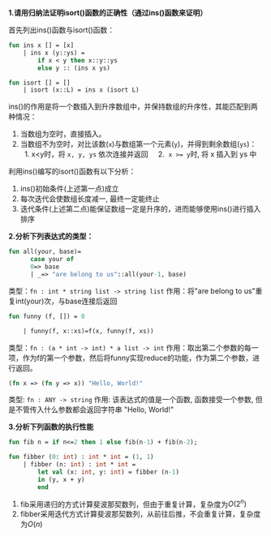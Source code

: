 **1.请用归纳法证明isort()函数的正确性（通过ins()函数来证明）**

首先列出ins()函数与isort()函数：
```sml
fun ins x [] = [x]
    | ins x (y::ys) =
        if x < y then x::y::ys
        else y :: (ins x ys)

fun isort [] = []
    | isort (x::L) = ins x (isort L)
```

ins()的作用是将一个数插入到升序数组中，并保持数组的升序性，其能匹配到两种情况：
1. 当数组为空时，直接插入。
2. 当数组不为空时，对比该数(`x`)与数组第一个元素(`y`)，并得到剩余数组(`ys`)：
    1. x<y时，将 `x, y, ys` 依次连接并返回
    2.  `x >= y`时, 将 x 插入到 ys 中

利用ins()编写的isort()函数有以下分析：
1. ins()初始条件(上述第一点)成立
2. 每次迭代会使数组长度减一, 最终一定能终止
3. 迭代条件(上述第二点)能保证数组一定是升序的，进而能够使用ins()进行插入排序

**2.分析下列表达式的类型：**

```sml
fun all(your, base)=
      case your of
      0=> base
      | _=> "are belong to us"::all(your-1, base)
```

类型：`fn : int * string list -> string list`
作用：将"are belong to us"重复int(your)次，与base连接后返回


```sml
fun funny (f, []) = 0

    | funny(f, x::xs)=f(x, funny(f, xs))
```

类型：`fn : (a * int -> int) * a list -> int`
作用：取出第二个参数的每一项，作为f的第一个参数，然后将funny实现reduce的功能，作为第二个参数，进行返回。

```sml
(fn x => (fn y => x)) "Hello, World!"
```

类型: `fn : ANY -> string`
作用: 该表达式的值是一个函数, 函数接受一个参数, 但是不管传入什么参数都会返回字符串 "Hello, World!"

**3.分析下列函数的执行性能**
```sml
fun fib n = if n<=2 then 1 else fib(n-1) + fib(n-2); 

fun fibber (0: int) : int * int = (1, 1) 
	| fibber (n: int) : int * int = 
		let val (x: int, y: int) = fibber (n-1) 
		in (y, x + y) 
		end
```
1. fib采用递归的方式计算斐波那契数列，但由于重复计算，复杂度为$O(2^n)$
2. fibber采用迭代方式计算斐波那契数列，从前往后推，不会重复计算，复杂度为$O(n)$

